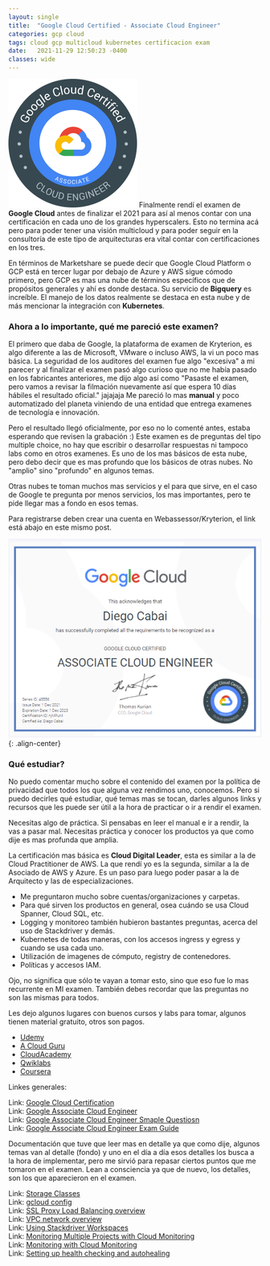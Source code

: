 ```yaml
---
layout: single
title:  "Google Cloud Certified - Associate Cloud Engineer"
categories: gcp cloud
tags: cloud gcp multicloud kubernetes certificacion exam
date:   2021-11-29 12:50:23 -0400
classes: wide
---
```


<img src="/assets/images/google-associate/badge.png" alt="badge" width="256px" /> Finalmente rendí el examen de **Google Cloud** antes de finalizar el 2021 para así al menos contar con una certificación en cada uno de los grandes hyperscalers. Esto no termina acá pero para poder tener una visión multicloud y para poder seguir en la consultoría de este tipo de arquitecturas era vital contar con certificaciones en los tres.

En términos de Marketshare se puede decir que Google Cloud Platform o GCP está en tercer lugar por debajo de Azure y AWS sigue cómodo primero, pero GCP es mas una nube de términos específicos que de propósitos generales y ahí es donde destaca. Su servicio de **Bigquery** es increíble. El manejo de los datos realmente se destaca en esta nube y de más mencionar la integración con **Kubernetes**.

### Ahora a lo importante, qué me pareció este examen?

El primero que daba de Google, la plataforma de examen de Kryterion, es algo diferente a las de Microsoft, VMware o incluso AWS, la vi un poco mas básica. La seguridad de los auditores del examen fue algo "excesiva" a mi parecer y al finalizar el examen pasó algo curioso que no me había pasado en los fabricantes anteriores, me dijo algo así como "Pasaste el examen, pero vamos a revisar la filmación nuevamente así que espera 10 días hábiles el resultado oficial." jajajaja Me pareció lo mas **manual** y poco automatizado del planeta viniendo de una entidad que entrega examenes de tecnología e innovación.

Pero el resultado llegó oficialmente, por eso no lo comenté antes, estaba esperando que revisen la grabación :)
Este examen es de preguntas del tipo multiple choice, no hay que escribir o desarrollar respuestas ni tampoco labs como en otros examenes. Es uno de los mas básicos de esta nube, pero debo decir que es mas profundo que los básicos de otras nubes. No "amplio" sino "profundo" en algunos temas.

Otras nubes te toman muchos mas servicios y el para que sirve, en el caso de Google te pregunta por menos servicios, los mas importantes, pero te pide llegar mas a fondo en esos temas.

Para registrarse deben crear una cuenta en Webassessor/Kryterion, el link está abajo en este mismo post.

![image-center](/assets/images/google-associate/diploma.png){: .align-center}

### Qué estudiar?

No puedo comentar mucho sobre el contenido del examen por la política de privacidad que todos los que alguna vez rendimos uno, conocemos. Pero si puedo decirles qué estudiar, qué temas mas se tocan, darles algunos links y recursos que les puede ser útil a la hora de practicar o ir a rendir el examen.  

Necesitas algo de práctica. Si pensabas en leer el manual e ir a rendir, la vas a pasar mal. Necesitas práctica y conocer los productos ya que como dije es mas profunda que amplia. 

La certificación mas básica es **Cloud Digital Leader**, esta es similar a la de Cloud Practitioner de AWS. La que rendí yo es la segunda, similar a la de Asociado de AWS y Azure. Es un paso para luego poder pasar a la de Arquitecto y las de especializaciones.

- Me preguntaron mucho sobre cuentas/organizaciones y carpetas.
- Para qué sirven los productos en general, osea cuándo se usa Cloud Spanner, Cloud SQL, etc.
- Logging y monitoreo también hubieron bastantes preguntas, acerca del uso de Stackdriver y demás.
- Kubernetes de todas maneras, con los accesos ingress y egress y cuando se usa cada uno.
- Utilización de imagenes de cómputo, registry de contenedores.
- Políticas y accesos IAM.

Ojo, no significa que sólo te vayan a tomar esto, sino que eso fue lo mas recurrente en MI examen. También debes recordar que las preguntas no son las mismas para todos.

Les dejo algunos lugares con buenos cursos y labs para tomar, algunos tienen material gratuito, otros son pagos.

- [Udemy](https://www.udemy.com/)
- [A Cloud Guru](https://acloudguru.com/)
- [CloudAcademy](https://cloudacademy.com/)
- [Qwiklabs](https://www.qwiklabs.com/)
- [Coursera](https://www.coursera.org/)

Linkes generales:

Link: [Google Cloud Certification](https://cloud.google.com/certification)  
Link: [Google Associate Cloud Engineer](https://cloud.google.com/certification/cloud-engineer)  
Link: [Google Associate Cloud Engineer Smaple Questiosn](https://docs.google.com/forms/d/e/1FAIpQLSfexWKtXT2OSFJ-obA4iT3GmzgiOCGvjrT9OfxilWC1yPtmfQ/viewform)  
Link: [Google Associate Cloud Engineer Exam Guide](https://cloud.google.com/certification/guides/cloud-engineer?skip_cache=true)  

Documentación que tuve que leer mas en detalle ya que como dije, algunos temas van al detalle (fondo) y uno en el día a día esos detalles los busca a la hora de implementar, pero me sirvió para repasar ciertos puntos que me tomaron en el examen. Lean a consciencia ya que de nuevo, los detalles, son los que aparecieron en el examen.  
  
Link: [Storage Classes](https://cloud.google.com/storage/docs/storage-classes)  
Link: [gcloud config](https://cloud.google.com/sdk/gcloud/reference/config)  
Link: [SSL Proxy Load Balancing overview](https://cloud.google.com/load-balancing/docs/ssl)  
Link: [VPC network overview](https://cloud.google.com/vpc/docs/vpc#manually_created_subnet_ip_ranges)  
Link: [Using Stackdriver Workspaces](https://cloud.google.com/blog/products/management-tools/using-stackdriver-workspaces-help-manage-your-hybrid-and-multicloud-environment)  
Link: [Monitoring Multiple Projects with Cloud Monitoring](https://www.cloudskillsboost.google/focuses/621?parent=catalog&qlcampaign=77-818-workspace-51)  
Link: [Monitoring with Cloud Monitoring](https://cloud.google.com/spanner/docs/monitoring-cloud)  
Link: [Setting up health checking and autohealing](https://cloud.google.com/compute/docs/instance-groups/autohealing-instances-in-migs)  